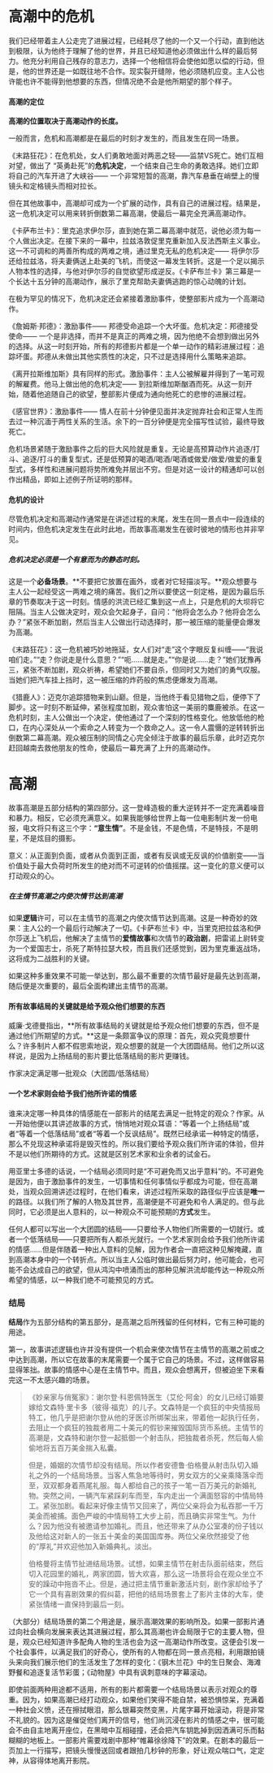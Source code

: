 # 高潮中的危机

我们已经带着主人公走完了进展过程，已经耗尽了他的一个又一个行动，直到他达到极限，认为他终于理解了他的世界，并且已经知道他必须做出什么样的最后努力。他充分利用自己残存的意志力，选择一个他相信将会使他如愿以偿的行动，但是，他的世界还是一如既往地不合作。现实裂开缝隙，他必须随机应变。主人公也许能也许不能得到他想要的东西，但情况绝不会是他所期望的那个样子。

#### 高潮的定位

**高潮的位置取决于高潮动作的长度。**

一般而言，危机和高潮都是在最后的时刻才发生的，而且发生在同一场景。

《末路狂花》：在危机处，女人们勇敢地面对两恶之轻——监禁VS死亡。她们互相对望，做出了 “英勇赴死”的**危机决定**，一个结束自己生命的勇敢选择。她们立即将自己的汽车开进了大峡谷—— 一个非常短暂的高潮，靠汽车悬垂在峭壁上的慢镜头和定格镜头而相对拉长。

但在其他故事中，高潮却可成为一个扩展的动作，具有自己的进展过程。结果是，这一危机决定可以用来转折倒数第二幕高潮，使最后一幕完全充满高潮动作。

《卡萨布兰卡》：里克追求伊尔莎，直到她在第二幕高潮中就范，说他必须为每一个人做出决定。在接下来的一幕中，拉兹洛敦促里克重新加入反法西斯主义事业。这一不可调和的两善所构成的两难之境，通过里克无私的危机决定—— 将伊尔莎还给拉兹洛，将夫妻俩送上赴美的飞机，而使这一幕发生转折。这是一个足以揭示人物本性的选择，与他对伊尔莎的自觉欲望形成逆反。《卡萨布兰卡》第三幕是一个长达十五分钟的高潮动作，展示了里克帮助夫妻俩逃跑的惊心动魄的计划。

在极为罕见的情况下，危机决定还会紧接着激励事件，使整部影片成为一个高潮动作。

《詹姆斯·邦德》：激励事件—— 邦德受命追踪一个大坏蛋。危机决定：邦德接受使命—— 一个是非选择，而并不是真正的两难之境，因为他绝不会想到做出另外的选择。从这一时刻开始，所有的邦德影片都是一个单一动作的精彩进展过程：追踪坏蛋。邦德从未做出其他实质性的决定，只不过是选择用什么策略来追踪。

《离开拉斯维加斯》具有同样的形式。激励事件：主人公被解雇并得到了一笔可观的解雇费。他马上做出他的危机决定—— 到拉斯维加斯酗酒而死。从这一刻开始，随着他追随自己的欲望，整部影片便成为通向他死亡的悲惨的进展过程。

《感官世界》：激励事件—— 情人在前十分钟便见面并决定抛弃社会和正常人生而去过一种沉湎于两性关系的生活。余下的一百分钟便是完全描写性试验，最终导致死亡。



危机场景紧随于激励事件之后的巨大风险就是重复。无论是高预算动作片追逐/打斗、追逐/打斗的重复型式，还是低预算的喝酒/喝酒/喝酒或做爱/做爱/做爱的重复型式，多样性和进展问题将势所难免并层出不穷。但是对这一设计的精通却可以创作出精品，即如上述例子所证明的那样。

#### 危机的设计

尽管危机决定和高潮动作通常是在讲述过程的末尾，发生在同一景点中一段连续的时间内，但危机决定发生在此时此地，而故事高潮发生在彼时彼地的情形也并非罕见。

##### **危机决定必须是一个有意而为的静态时刻。**

这是一个**必备场景**。**不要把它放置在画外，或者对它轻描淡写。**观众想要与主人公一起经受这一两难之境的痛苦。我们之所以要使这一刻定格，是因为最后乐章的节奏取决于这一时刻。情感的洪流已经汇集到这一点上，只是危机的大坝将它阻隔。当主人公做决定时，观众会欠起身子，自问：“他将会怎么办？他将会怎么办？”紧张不断加剧，然后当主人公做出行动选择时，那一被压缩的能量便会爆发为高潮。

《末路狂花》：这一危机被巧妙地拖延，女人们对“走”这个字眼反复纠缠——“我说咱们走。”“走？你说走是什么意思？”“呃……就是走。”“你是说……走？”她们犹豫再三，紧张不断加剧，观众祈祷，希望她们不要自杀，但同时又为她们的勇气叹服。当她们把汽车挂上挡时，这一被压缩的炸药般的焦虑便爆发为高潮。

《猎鹿人》：迈克尔追踪猎物来到山巅。但是，当他终于看见猎物之后，便停下了脚步。这一时刻不断延伸，紧张程度加剧，观众害怕这一美丽的麋鹿被杀。在这一危机时刻，主人公做出一个决定，使他通过了一个深刻的性格变化。他放低他的枪口，在内心深处从一个索命之人转变为一个救命之人。这一令人震慑的逆转转折出倒数第二幕高潮。观众被压制的同情之心完全倾注于故事的最后乐章，此时迈克尔赶回越南去救他朋友的性命，使最后一幕充满了上升的高潮动作。

# **高潮**

故事高潮是五部分结构的第四部分。这一登峰造极的重大逆转并不一定充满着噪音和暴力。相反，它必须充满意义。如果我能够给世界上每一位电影制片发一份电报，电文将只有这三个字：**“意生情”**。不是金钱，不是色情，不是特技，不是明星，不是炫目的摄影。

意义：从正面到负面，或者从负面到正面，或者有反讽或无反讽的价值剧变——当价值处于最大负荷时所发生的绝对而不可逆转的价值摇摆。这一变化的意义便可以打动观众的心。

##### 在主情节高潮之内使次情节达到高潮

如果**逻辑**许可，可以在主情节的高潮之内使次情节达到高潮。这是一种奇妙的效果：主人公的一个最后行动解决了一切。《卡萨布兰卡》中，当里克把拉兹洛和伊尔莎送上飞机后，他解决了主情节的**爱情故事**和次情节的**政治剧**，把雷诺上尉转变为一个爱国志士，杀死了斯特拉瑟大校，而且我们还感觉到，因为里克重返战场，这将成为二战胜利的关键。

如果这种多重效果不可能一举达到，那么最不重要的次情节最好是最先达到高潮，随后便是次重要的，最后全面构建出主情节的高潮。

#### 所有故事结局的关键就是给予观众他们想要的东西

威廉·戈德曼指出，**所有故事结局的关键就是给予观众他们想要的东西，但不是通过他们所期望的方式。**这是一条颇富争议的原理：首先，观众究竟想要什么？许多制片人都不假思索地说，观众想要的就是一个大团圆结局。他们之所以这样说，是因为上扬结局的影片要比低落结局的影片更赚钱。

作家决定满足哪一批观众（大团圆/低落结局）

#### 一个艺术家则会给予我们他所许诺的情感

谁来决定哪一种具体的情感能在一部影片的结尾去满足一批特定的观众？作家。从一开始他便以其讲述故事的方式，悄悄地对观众耳语：“等着一个上扬结局”或者“等着一个低落结局”或者“等着一个反讽结局”。既然已经承诺一种特定的情感，那么不兑现这种承诺将是毁灭性的。所以我们要给予观众我们所许诺的体验，但并不是以他们所期待的方式。这就是区别艺术家和业余者的试金石。

用亚里士多德的话说，一个结局必须同时是“不可避免而又出乎意料”的。不可避免是因为，由于激励事件的发生，一切事情和任何事情似乎都成为可能，但在高潮处，当观众回溯讲述过程时，在他们看来，讲述过程所采取的路径似乎应该是**唯一**的路径。以我们所了解的人物及其世界，高潮便是不可避免和令人满足的。但与此同时，它必须是出人意料的，以一种观众不可能预期的**方式**发生。

任何人都可以写出一个大团圆的结局——只要给予人物他们所需要的一切就行。或者一个低落结局——只要把所有人都杀光就行。一个艺术家则会给予我们他所许诺的情感……但是伴随着一种出人意料的见解，因为作者会一直把这种见解掩藏，直到高潮本身中的一个转折点。所以当主人公临时做出最后努力时，他可能会，也可能不会达成自己的欲望，但从鸿沟中喷涌而出的那种见解洪流却能传达一种观众所希望的情感，以一种我们绝不可能预见的方式。

### **结局**

**结局**作为五部分结构的第五部分，是高潮之后所残留的任何材料，它有三种可能的用途。

第一，故事讲述逻辑也许并没有提供一个机会来使次情节在主情节的高潮之前或之中达到高潮，所以它在故事的末尾需要一个属于它自己的场景。不过，这样做容易显得笨拙。故事的情感中心是在主情节中。而且，观众会想离开，但被迫坐下来看完这一不太感兴趣的场景。

> 《妙亲家与俏冤家》：谢尔登·科恩佩特医生（艾伦·阿金）的女儿已经订婚要嫁给文森特·里卡多（彼得·福克）的儿子。文森特是一个疯狂的中央情报局特工，他几乎是把谢尔登从他的牙医诊所绑架出来，带着他一起执行任务，去阻止一个疯狂的独裁者用二十美元的假钞来摧毁国际货币系统。主情节的高潮是，文森特和谢尔登一起抵御一个射击队，把独裁者杀死，然后每人偷偷地将五百万美金揣入私囊。
>
> 但是，婚姻的次情节却没有结局。所以作者安德鲁·伯格曼从射击队切入婚礼之外的一个结局场景。当客人焦急地等待时，男女双方的父亲乘降落伞而至，双双都身着燕尾礼服。每人都给自己的孩子一笔一百万美元的新婚礼物。突然之间，一辆汽车紧踩刹车而至，车内走出一个满面怒容的中情局特工。紧张加剧。看起来好像主情节又回来了，两位父亲将会为私吞那一千万美金而被捕。面色严峻的中情局特工大步上前，而且确实非常生气。为什么？因为他没有被邀请参加婚礼。而且，他还带来了从办公室凑的份子钱以及他给这对新人的一张五十美金的美国国库券。两位父亲欣然接受了他的“厚礼”并欢迎他加入新婚典礼。淡出。
>
> 伯格曼将主情节扯进结局场景。试想，如果主情节在射击队面前结束，然后切入花园里的婚礼，两家团圆，皆大欢喜，那么这一场景将会在观众坐立不安的躁动中拖沓不止。但是，通过把主情节重新激活片刻，剧作家却给予了它一个具有喜剧效果的假纠葛，把他的结局场景套上了影片主体的大车，使紧张情绪一直保持到最后一刻。

（大部分）结局场景的第二个用途是，展示高潮效果的影响所及。如果一部影片通过向社会横向发展来表达其进展过程，那么其高潮也许会局限于它的主要人物，但是，观众已经知道许多配角人物的生活也会为这一高潮动作所改变。这便会引发一个社会事件，以满足我们的好奇心，使所有的人物都在同一景点亮相，利用跟拍镜头来向我们展示他们的生活发生了怎样的变化：《钢木兰花》中的生日聚会、海滩野餐和追逐复活节彩蛋；《动物屋》中具有讽刺意味的字幕滚动。

即使前面两种用途都不适用，所有的影片都需要一个结局场景以表示对观众的尊重。因为，如果高潮已经打动观众，如果他们笑得不能自禁，被恐惧惊呆，充满着一种社会义愤，还在擦拭眼泪，那么银幕突然变黑，片尾字幕开始滚动，将是非常不礼貌的。因为这是催促他们离开的信号，他们尚沉浸在影片的情感之中，很可能会不由自主地离开座位，在黑暗中互相碰撞，还会把汽车钥匙掉到因洒满可乐而黏糊糊的地板上。一部影片需要戏剧中那种“帷幕徐徐降下”的效果。在剧本的最后一页加上一行描写，把镜头慢慢送回或者跟拍几秒钟的形象，好让观众喘口气，定定神，从容得体地离开影院。